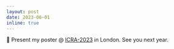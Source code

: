 ```yaml
---
layout: post
date: 2023-06-01
inline: true
---
```

🤖 Present my poster @ [ICRA-2023](https://www.icra2023.org/) in London. See you next year.